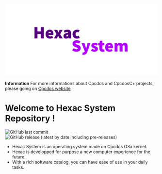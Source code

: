 ![banner](GITHUB/PRESENTATIONS/logo.png)

<p aling="center">
    <b>Information</b> For more informations about Cpcdos and CpcdosC+ projects, please going on <a href="https://cpcdos.net/en">Cpcdos website<a>
</p>

# Welcome to Hexac System Repository !

![GitHub last commit](https://img.shields.io/github/last-commit/chrapatia/HexacSystem)
![GitHub release (latest by date including pre-releases)](https://img.shields.io/github/v/release/chrapatia/HexacSystem?include_prereleases)

- Hexac System is an operating system made on Cpcdos OSx kernel.
- Hexac is developped for purpose a new computer experience for the future.
- With a rich software catalog, you can have ease of use in your daily tasks.



